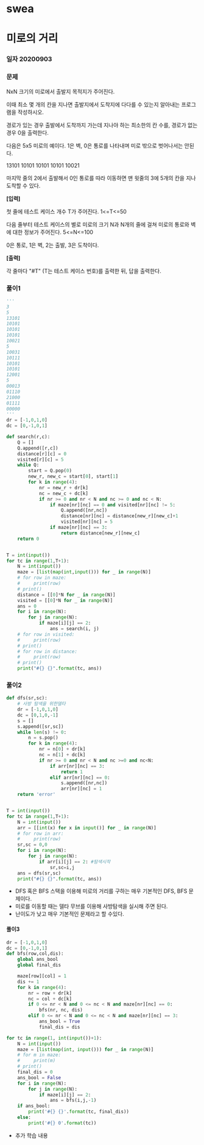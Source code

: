 # swea

# 미로의 거리

### 일자 20200903

### 문제

NxN 크기의 미로에서 출발지 목적지가 주어진다.

이때 최소 몇 개의 칸을 지나면 출발지에서 도착지에 다다를 수 있는지 알아내는 프로그램을 작성하시오.

경로가 있는 경우 출발에서 도착까지 가는데 지나야 하는 최소한의 칸 수를, 경로가 없는 경우 0을 출력한다.

다음은 5x5 미로의 예이다. 1은 벽, 0은 통로를 나타내며 미로 밖으로 벗어나서는 안된다.

13101
10101
10101
10101
10021

마지막 줄의 2에서 출발해서 0인 통로를 따라 이동하면 맨 윗줄의 3에 5개의 칸을 지나 도착할 수 있다.


**[입력]**

첫 줄에 테스트 케이스 개수 T가 주어진다. 1<=T<=50

다음 줄부터 테스트 케이스의 별로 미로의 크기 N과 N개의 줄에 걸쳐 미로의 통로와 벽에 대한 정보가 주어진다. 5<=N<=100

0은 통로, 1은 벽, 2는 출발, 3은 도착이다.

**[출력]**

각 줄마다 "#T" (T는 테스트 케이스 번호)를 출력한 뒤, 답을 출력한다.



### 풀이1

```python
'''
3
5
13101
10101
10101
10101
10021
5
10031
10111
10101
10101
12001
5
00013
01110
21000
01111
00000
'''
dr = [-1,0,1,0]
dc = [0,-1,0,1]

def search(r,c):
    Q = []
    Q.append([r,c])
    distance[r][c] = 0
    visited[r][c] = 5
    while Q:
        start = Q.pop(0)
        new_r, new_c = start[0], start[1]
        for k in range(4):
            nr = new_r + dr[k]
            nc = new_c + dc[k]
            if nr >= 0 and nr < N and nc >= 0 and nc < N:
                if maze[nr][nc] == 0 and visited[nr][nc] != 5:
                    Q.append([nr,nc])
                    distance[nr][nc] = distance[new_r][new_c]+1
                    visited[nr][nc] = 5
                if maze[nr][nc] == 3:
                    return distance[new_r][new_c]
    return 0


T = int(input())
for tc in range(1,T+1):
    N = int(input())
    maze = [list(map(int,input())) for _ in range(N)]
    # for row in maze:
    #     print(row)
    # print()
    distance = [[0]*N for _ in range(N)]
    visited = [[0]*N for _ in range(N)]
    ans = 0
    for i in range(N):
        for j in range(N):
            if maze[i][j] == 2:
                ans = search(i, j)
    # for row in visited:
    #     print(row)
    # print()
    # for row in distance:
    #     print(row)
    # print()
    print("#{} {}".format(tc, ans))
```



### 풀이2

```python
def dfs(sr,sc):
    # 사방 탐색을 위한델타
    dr = [-1,0,1,0]
    dc = [0,1,0,-1]
    s = []
    s.append([sr,sc])
    while len(s) != 0:
        n = s.pop()
        for k in range(4):
            nr = n[0] + dr[k]
            nc = n[1] + dc[k]
            if nr >= 0 and nr < N and nc >=0 and nc<N:
                if arr[nr][nc] == 3:
                    return 1
                elif arr[nr][nc] == 0:
                    s.append([nr,nc])
                    arr[nr][nc] = 1
    return 'error'


T = int(input())
for tc in range(1,T+1):
    N = int(input())
    arr = [[int(x) for x in input()] for _ in range(N)]
    # for row in arr:
    #     print(row)
    sr,sc = 0,0
    for i in range(N):
        for j in range(N):
            if arr[i][j] == 2: #탐색시작
                sr,sc=i,j
    ans = dfs(sr,sc)
    print("#{} {}".format(tc, ans))
```

- DFS 혹은 BFS 스택을 이용해 미로의 거리를 구하는 매우 기본적인 DFS, BFS 문제이다.
- 미로를 이동할 때는 델타 무브를 이용해 사방탐색을 실시해 주면 된다.
- 난이도가 낮고 매우 기본적인 문제라고 할 수있다.



#### 풀이3

```python
dr = [-1,0,1,0]
dc = [0,-1,0,1]
def bfs(row,col,dis):
    global ans_bool
    global final_dis

    maze[row][col] = 1
    dis += 1
    for k in range(4):
        nr = row + dr[k]
        nc = col + dc[k]
        if 0 <= nr < N and 0 <= nc < N and maze[nr][nc] == 0:
            bfs(nr, nc, dis)
        elif 0 <= nr < N and 0 <= nc < N and maze[nr][nc] == 3:
            ans_bool = True
            final_dis = dis

for tc in range(1, int(input())+1):
    N = int(input())
    maze = [list(map(int, input())) for _ in range(N)]
    # for m in maze:
    #     print(m)
    # print()
    final_dis = 0
    ans_bool = False
    for i in range(N):
        for j in range(N):
            if maze[i][j] == 2:
                ans = bfs(i,j,-1)
    if ans_bool:
        print('#{} {}'.format(tc, final_dis))
    else:
        print('#{} 0'.format(tc))
```

- 추가 학습 내용